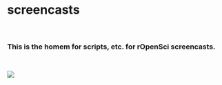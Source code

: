 screencasts
===========

<br>

### This is the homem for scripts, etc. for rOpenSci screencasts. 

<br>

[![](http://assets.ropensci.org/media_kit/ropensci_main.png)](http://ropensci.org)
